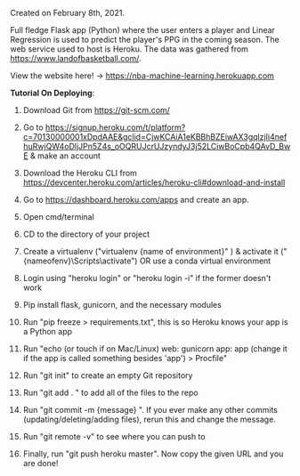 Created on February 8th, 2021.

Full fledge Flask app (Python) where the user enters a player and Linear Regression is used to predict the player's PPG in the coming season. The web service used to host is Heroku.
The data was gathered from https://www.landofbasketball.com/.

View the website here! -> https://nba-machine-learning.herokuapp.com

**Tutorial On Deploying**:

1. Download Git from https://git-scm.com/

2. Go to https://signup.heroku.com/t/platform?c=70130000001xDpdAAE&gclid=CjwKCAiA1eKBBhBZEiwAX3gqlzjIi4nefhuRwjQW4oDljJPn5Z4s_oOQRUJcrUJzyndyJ3j52LCiwBoCpb4QAvD_BwE & make an account

3. Download the Heroku CLI from https://devcenter.heroku.com/articles/heroku-cli#download-and-install

4. Go to https://dashboard.heroku.com/apps and create an app.

4. Open cmd/terminal

5. CD to the directory of your project

6. Create a virtualenv ("virtualenv {name of environment}" ) & activate it ("{nameofenv}\Scripts\activate") OR use a conda virtual environment

7. Login using "heroku login" or "heroku login -i" if the former doesn't work

8. Pip install flask, gunicorn, and the necessary modules

9. Run "pip freeze > requirements.txt", this is so Heroku knows your app is a Python app

10. Run "echo (or touch if on Mac/Linux) web: gunicorn app: app (change it if the app is called something besides 'app') > Procfile"

11. Run "git init" to create an empty Git repository

12. Run "git add . " to add all of the files to the repo

13. Run "git commit -m {message} ". If you ever make any other commits (updating/deleting/adding files), rerun this and change the message.

13. Run "git remote -v" to see where you can push to

14. Finally, run "git push heroku master". Now copy the given URL and you are done!
